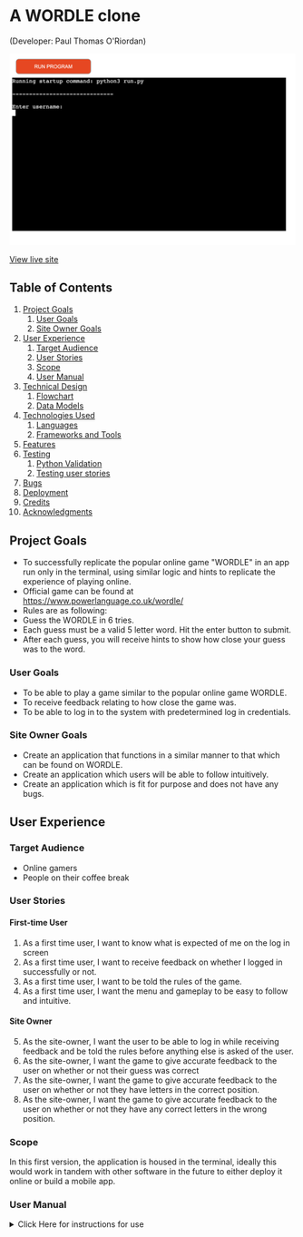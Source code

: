 # A WORDLE clone
(Developer: Paul Thomas O'Riordan)

![Screenshot of terminal](/assets/welcome.png)

[View live site](https://wordle-py.herokuapp.com/)

## Table of Contents

1. [Project Goals](#project-goals)
    1. [User Goals](#user-goals)
    2. [Site Owner Goals](#site-owner-goals)
2. [User Experience](#user-experience)
    1. [Target Audience](#target-audience)
    2. [User Stories](#user-stories)
    3. [Scope](#scope)
    4. [User Manual](#user-manual)
3. [Technical Design](#technical-design)
    1. [Flowchart](#flowchart)
    2. [Data Models](#data-models)   
4. [Technologies Used](#technologies-used)
    1. [Languages](#languages)
    2. [Frameworks and Tools](#frameworks-and-tools)
5. [Features](#features)
6. [Testing](#validation)
    1. [Python Validation](#Python-validation)
    2. [Testing user stories](#testing-user-stories)
8. [Bugs](#Bugs)
10. [Deployment](#deployment)
11. [Credits](#credits)
12. [Acknowledgments](#acknowledgments)

## Project Goals 

- To successfully replicate the popular online game "WORDLE" in an app run only in the terminal, using similar logic and hints to replicate the experience of playing online. 
- Official game can be found at https://www.powerlanguage.co.uk/wordle/
- Rules are as following:
- Guess the WORDLE in 6 tries.
- Each guess must be a valid 5 letter word. Hit the enter button to submit.
- After each guess, you will receive hints to show how close your guess was to the word.

### User Goals
- To be able to play a game similar to the popular online game WORDLE.
- To receive feedback relating to how close the game was.
- To be able to log in to the system with predetermined log in credentials.

### Site Owner Goals
- Create an application that functions in a similar manner to that which can be found on WORDLE.
- Create an application which users will be able to follow intuitively.
- Create an application which is fit for purpose and does not have any bugs.

## User Experience
### Target Audience
- Online gamers
- People on their coffee break

### User Stories

#### First-time User 
1. As a first time user, I want to know what is expected of me on the log in screen
2. As a first time user, I want to receive feedback on whether I logged in successfully or not.
3. As a first time user, I want to be told the rules of the game.
4. As a first time user, I want the menu and gameplay to be easy to follow and intuitive. 

#### Site Owner
5. As the site-owner, I want the user to be able to log in while receiving feedback and be told the rules before anything else is asked of the user.
6. As the site-owner, I want the game to give accurate feedback to the user on whether or not their guess was correct
7. As the site-owner, I want the game to give accurate feedback to the user on whether or not they have letters in the correct position.
8. As the site-owner, I want the game to give accurate feedback to the user on whether or not they have any correct letters in the wrong position.

### Scope
In this first version, the application is housed in the terminal, ideally this would work in tandem with other software in the future to either deploy it online or build a mobile app. 

### User Manual

<details><summary>Click Here for instructions for use</summary>

#### Overview

- Users are greeted with a welcome screen calling for user to input username and password.
- Users are then reminded of the rules.
- Rules are as following:
- Guess the WORDLE in 6 tries.
- Each guess must be a valid 5 letter word. Hit the enter button to submit.
- After each guess, you will receive hints to show how close your guess was to the word.

- Log on credentials are listed below:
![Screenshot of log on credentials](/assets/logon.png)

## Technical Design

### Flow Chart

Below you can see the flowchart, created with [lucidchart.com](https://www.lucidchart.com/pages/)

![Screenshot of log on flowchart](/assets/flowchart.png)

### Data models

For this project I have used the following features:
- list comprehension making a list from an iteration, a more succinct way to create a list from a for loop. 
- Dictionaries e.g. in the username/password checking. 
- Enumerate, which keeps track of how many times you have iterated.
- Google sheets API.  JUSTIFICATION: I have chosen to use Google Sheets API so that the required data for the app will persist outside of the app, the application will then be able to check log on credentials and the list of words which can be added to in the future.
- Random JUSTIFICATION: I wanted to be able to choose a number at random as an index to pull a different word from the word list each time the game is played. 

## Technologies Used

### Languages

- [Python 3](https://www.python.org/)

### Frameworks and Tools

1. [Heroku](https://heroku.com/) - Heroku was used to deploy the project and to provide a virtual terminal to for examiners. 
2. [GitHub](https://github.com/) - GitHub was used as a remote repository to store project code. 
3. [Gitpod](https://gitpod.com/) - Gitpod was used as the main IDE for this project.
4. [lucidchart.com](https://www.lucidchart.com/pages/) - was used to draw flowchart.
5. [Google Sheets](https://www.google.co.uk/sheets/about/) - was used to store data outside of the program.  The word list and log on credentials are stored in 2 separate sheets.
6. [Google Cloud Platform](https://cloud.google.com/cloud-console/) - was used to manage access and permissions to the google services, google auth, sheets etc.

#### Libraries

### 3rd Party Libraries
1. [gspread](https://docs.gspread.org/en/latest/) - JUSTIFICATION:  For the purposes of the project spec, I wanted to access and manipulate from googlesheets and to interact with the google API so I have chosen to use the gspread library for these functions.

2. [colorama](https://pypi.org/project/colorama/) - IMPORTANT: THIS WAS ONLY USED IN TESTING AS IT WOULD NOT WORK IN HEROKU (SEE TESTING.PY) JUSTIFICATION:  For the purposes of the project spec, I wanted to be able to give the user visual feedback similar to the official game which gives color clues to help the users identify which letters they have in the correct position and which letters they have in the word but not in the correct position. 

## Features

### Log in

![Screenshot of log on screem](/assets/username.png)

**This screen covers the following user stories:**

*1 *2 *6 (see above)

### Rules

![Screenshot of rules](/assets/rules.png)

**This screen covers the following user stories:**

*3 *6 (see above)

#### Feedback relating to letters

![Screenshot of in-game feedback](/assets/feedback.png)

**This screen covers the following user stories:**

*4 *7 *8 *9 (see above)

#### Winning screen

![Screenshot of winning message](/assets/win.png)

**This screen covers the following user stories:**

*7 (see above)

## Validation

### Python Validation
The Python code of each module was validated using [PEP8 Validation Service](http://pep8online.com/).  All modules returned a pass with 0 errors and 0 warnings.

![Screenshot of pep8](/assets/pep8.png)

### Testing user stories

All user stories were extensively tested and the clear and simple interface, constant feedback as well as gaining insight from different people testing it without any prior knowledge of the game, all helped in the deployment of this project. 
In conclusion all user stories tested and working as expected in both the terminal and the Heroku terminal. 

## Bugs

| **Bug** | **Fix** |
| ----------- | ----------- |
| Calling google API for each word used in the game caused problems |   Changed function to call only once when logging on, making a list of every word in the sheet and then generating random integers to reference the word for the game   |
| Not able to access variables outside of their scope |   Returned the variables and then assigned them as global variables after the function  |
| Difficulties in referencing which position the correct letter was in |   Used enumerate() which records how many times we have iterated through and we can then return the index to point the user to which letter he/she got right and in which position   |
| Printing colored text to the terminal not working after deployment |   Removed colorama library and changed code (while leaving the rest in testing.py)   |
| App not returning correct value for remaining tries |   Changed function to accurately return the remaining guesses taking 0 indexing into account   |


## Deployment

### Heroku

This application has been deployed from Github using Heroku. Here's how:

1. Create an account at heroku.com
2. Create a new app, add app name and your region
3. Click on create app
4. Go to "Settings"
5. Under Config Vars, add your sensitive data (creds.json for example)
6. For this project, I set buildpacks to and in that order.
7. Go to "Deploy" and at "Deployment method", click on "Connect to Github"
8. Enter your repository name and click on it when it shows below
9. Choose the branch you want to buid your app from
10. If desired, click on "Enable Automatic Deploys", which keeps the app up to date with your Github repository

### Forking the GitHub Repository 

By forking this GitHub repository you are making a copy of the original to view or make changes without affecting the original. You can do this by following these steps...

1. Log into your GitHub account and find the [repository](https://github.com/rashdogg74/wordle-py).
2. Click 'Fork' (last button on the top right of the repository page).
3. You will then have a copy of the repository in your own GitHub account. 

### Making a Local Clone

1. Log into your GitHub account and find the [repository](https://github.com/rashdogg74/wordle-py).
2. Click on the 'Code' button (next to 'Add file'). 
3. To clone the repository using HTTPS, under clone with HTTPS, copy the link.
4. Then open Git Bash.
5. Change the current working directory to where you want the cloned directory to be made.
6. In your IDE's terminal type 'git clone' followed by the URL you copied.
7. Press Enter. 
8. Your local clone will now be made.

## Credits

### Code

- **Code Institute** - for git template IDE and heroku deployment instructions.
- **Google** - for library [gspread](https://docs.gspread.org/en/latest/) and [APIS](https://developers.google.com/sheets/api)
- **Colorama** - for testing.py [colorama](https://pypi.org/project/colorama/)
- With the exception of the above, all code was written raw and occasional references to W3C schools, stackoverflow, youtube, slack. No code has been borrowed from other sources.

### Acknowledgments: 

- To my mentor Mo Shami for his guidance and direction.
- To the Code Institute online resources
- To my younger brother (seanie5011) for engaging in conversation and sharing his own experience with logic based applications
- To my partner Ashley for helping me through personal issues and helping me stay on task.